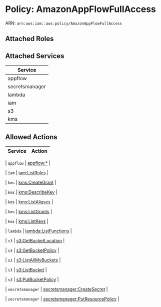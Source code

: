 # Policy: AmazonAppFlowFullAccess

ARN: `arn:aws:iam::aws:policy/AmazonAppFlowFullAccess`

## Attached Roles

## Attached Services

| Service |
|---------|
| appflow |
| secretsmanager |
| lambda |
| iam |
| s3 |
| kms |

## Allowed Actions

| Service | Action |
|:-------:|--------|

| `appflow` | [appflow:*](../actions.md#appflow:all) |

| `iam` | [iam:ListRoles](../actions.md#iam:listroles) |

| `kms` | [kms:CreateGrant](../actions.md#kms:creategrant) |

| `kms` | [kms:DescribeKey](../actions.md#kms:describekey) |

| `kms` | [kms:ListAliases](../actions.md#kms:listaliases) |

| `kms` | [kms:ListGrants](../actions.md#kms:listgrants) |

| `kms` | [kms:ListKeys](../actions.md#kms:listkeys) |

| `lambda` | [lambda:ListFunctions](../actions.md#lambda:listfunctions) |

| `s3` | [s3:GetBucketLocation](../actions.md#s3:getbucketlocation) |

| `s3` | [s3:GetBucketPolicy](../actions.md#s3:getbucketpolicy) |

| `s3` | [s3:ListAllMyBuckets](../actions.md#s3:listallmybuckets) |

| `s3` | [s3:ListBucket](../actions.md#s3:listbucket) |

| `s3` | [s3:PutBucketPolicy](../actions.md#s3:putbucketpolicy) |

| `secretsmanager` | [secretsmanager:CreateSecret](../actions.md#secretsmanager:createsecret) |

| `secretsmanager` | [secretsmanager:PutResourcePolicy](../actions.md#secretsmanager:putresourcepolicy) |
